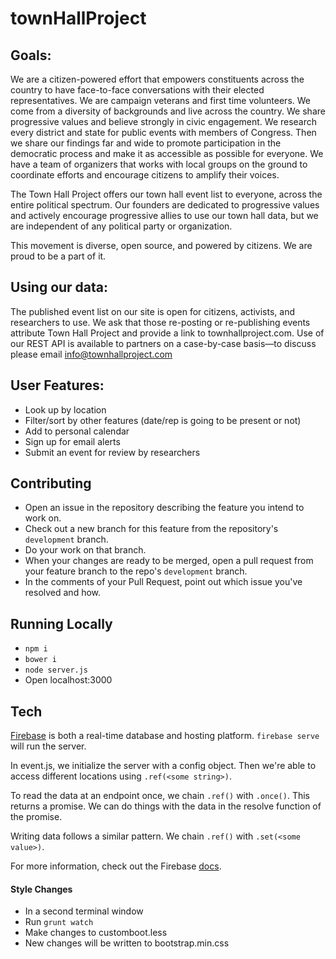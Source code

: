 # townHallProject

## Goals:
We are a citizen-powered effort that empowers constituents across the country to have face-to-face conversations with their elected representatives. We are campaign veterans and first time volunteers. We come from a diversity of backgrounds and live across the country. We share progressive values and believe strongly in civic engagement. We research every district and state for public events with members of Congress. Then we share our findings far and wide to promote participation in the democratic process and make it as accessible as possible for everyone. We have a team of organizers that works with local groups on the ground to coordinate efforts and encourage citizens to amplify their voices.

The Town Hall Project offers our town hall event list to everyone, across the entire political spectrum. Our founders are dedicated to progressive values and actively encourage progressive allies to use our town hall data, but we are independent of any political party or organization.

This movement is diverse, open source, and powered by citizens. We are proud to be a part of it.

## Using our data:
The published event list on our site is open for citizens, activists, and researchers to use. We ask that those re-posting or re-publishing events attribute Town Hall Project and provide a link to townhallproject.com. Use of our REST API is available to partners on a case-by-case basis—to discuss please email info@townhallproject.com

## User Features:
- Look up by location
- Filter/sort by other features (date/rep is going to be present or not)
- Add to personal calendar
- Sign up for email alerts
- Submit an event for review by researchers

## Contributing
- Open an issue in the repository describing the feature you intend to work on.
- Check out a new branch for this feature from the repository's `development` branch.
- Do your work on that branch.
- When your changes are ready to be merged, open a pull request from your feature branch to the repo's `development` branch.
- In the comments of your Pull Request, point out which issue you've resolved and how.

## Running Locally

- `npm i`
- `bower i`
- `node server.js`
- Open localhost:3000

## Tech

[Firebase](https://firebase.google.com/docs/) is both a real-time database and hosting platform. `firebase serve` will run the server.

In event.js, we initialize the server with a config object. Then we're able to access different locations using `.ref(<some string>)`.

To read the data at an endpoint once, we chain `.ref()` with `.once()`. This returns a promise. We can do things with the data in the resolve function of the promise.

Writing data follows a similar pattern. We chain `.ref()` with `.set(<some value>)`.

For more information, check out the Firebase [docs](https://firebase.google.com/docs/).


#### Style Changes
- In a second terminal window
- Run `grunt watch`
- Make changes to customboot.less
- New changes will be written to bootstrap.min.css
